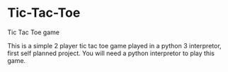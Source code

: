 # Tic-Tac-Toe
Tic Tac Toe game

This is a simple 2 player tic tac toe game played in a python 3 interpretor, first self planned project.
You will need a python interpretor to play this game.
